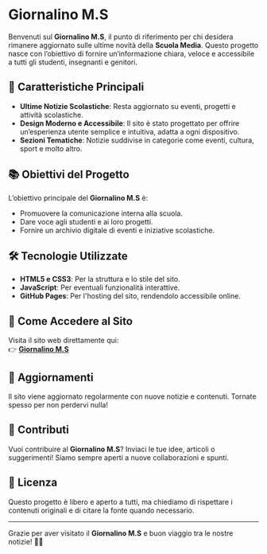 # Giornalino M.S

Benvenuti sul **Giornalino M.S**, il punto di riferimento per chi desidera rimanere aggiornato sulle ultime novità della **Scuola Media**. Questo progetto nasce con l’obiettivo di fornire un’informazione chiara, veloce e accessibile a tutti gli studenti, insegnanti e genitori.

## 🌟 Caratteristiche Principali

- **Ultime Notizie Scolastiche**: Resta aggiornato su eventi, progetti e attività scolastiche.
- **Design Moderno e Accessibile**: Il sito è stato progettato per offrire un’esperienza utente semplice e intuitiva, adatta a ogni dispositivo.
- **Sezioni Tematiche**: Notizie suddivise in categorie come eventi, cultura, sport e molto altro.

## 📚 Obiettivi del Progetto

L’obiettivo principale del **Giornalino M.S** è:
- Promuovere la comunicazione interna alla scuola.
- Dare voce agli studenti e ai loro progetti.
- Fornire un archivio digitale di eventi e iniziative scolastiche.

## 🛠️ Tecnologie Utilizzate

- **HTML5 e CSS3**: Per la struttura e lo stile del sito.
- **JavaScript**: Per eventuali funzionalità interattive.
- **GitHub Pages**: Per l'hosting del sito, rendendolo accessibile online.

## 🚀 Come Accedere al Sito

Visita il sito web direttamente qui:  
👉 **[Giornalino M.S](https://sonogiusee11.github.io/giornalems/)**

## 📅 Aggiornamenti

Il sito viene aggiornato regolarmente con nuove notizie e contenuti. Tornate spesso per non perdervi nulla!

## 📝 Contributi

Vuoi contribuire al **Giornalino M.S**? Inviaci le tue idee, articoli o suggerimenti! Siamo sempre aperti a nuove collaborazioni e spunti.

## 📄 Licenza

Questo progetto è libero e aperto a tutti, ma chiediamo di rispettare i contenuti originali e di citare la fonte quando necessario.

---

Grazie per aver visitato il **Giornalino M.S** e buon viaggio tra le nostre notizie! 📖✨
